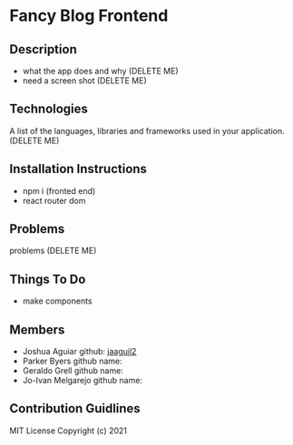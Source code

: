 # Fancy Blog Frontend

## Description
- what the app does and why (DELETE ME)
- need a screen shot (DELETE ME)

## Technologies
A list of the languages, libraries and frameworks used in your application. (DELETE ME)

## Installation Instructions
- npm i (fronted end)
- react router dom

## Problems
problems (DELETE ME)

## Things To Do
- make components

## Members 

- Joshua Aguiar github: [jaaguil2](https://github.com/jaaguil2)
- Parker Byers  github name: 
- Geraldo Grell github name: 
- Jo-Ivan Melgarejo github name: 

## Contribution Guidlines


MIT License Copyright (c) 2021
